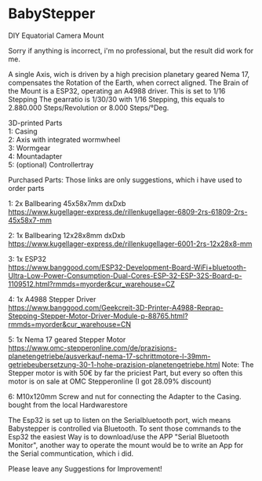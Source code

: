 # BabyStepper
DIY Equatorial Camera Mount

Sorry if anything is incorrect, i'm no professional, but the result did work for me.

A single Axis, wich is driven by a high precision planetary geared Nema 17, compensates the Rotation of the Earth, when correct aligned.
The Brain of the Mount is a ESP32, operating an A4988 driver. This is set to 1/16 Stepping
The gearratio is 1/30/30 with 1/16 Stepping, this equals to 2.880.000 Steps/Revolution or 8.000 Steps/°Deg.

3D-printed Parts                                            
1: Casing                           
2: Axis with integrated wormwheel                                       
3: Wormgear                                           
4: Mountadapter                                 
5: (optional) Controllertray                                          


Purchased Parts:
Those links are only suggestions, which i have used to order parts

1: 2x Ballbearing 45x58x7mm  dxDxb                                        
https://www.kugellager-express.de/rillenkugellager-6809-2rs-61809-2rs-45x58x7-mm

2: 1x Ballbearing 12x28x8mm  dxDxb                                                
https://www.kugellager-express.de/rillenkugellager-6001-2rs-12x28x8-mm

3: 1x ESP32                                 
https://www.banggood.com/ESP32-Development-Board-WiFi+bluetooth-Ultra-Low-Power-Consumption-Dual-Cores-ESP-32-ESP-32S-Board-p-1109512.html?rmmds=myorder&cur_warehouse=CZ

4: 1x A4988 Stepper Driver                          
https://www.banggood.com/Geekcreit-3D-Printer-A4988-Reprap-Stepping-Stepper-Motor-Driver-Module-p-88765.html?rmmds=myorder&cur_warehouse=CN

5: 1x Nema 17 geared Stepper Motor                                            
https://www.omc-stepperonline.com/de/prazisions-planetengetriebe/ausverkauf-nema-17-schrittmotore-l-39mm-getriebeubersetzung-30-1-hohe-prazision-planetengetriebe.html
Note: The Stepper motor is with 50€ by far the priciest Part, but every so often this motor is on sale at OMC Stepperonline (I got 28.09% discount)

6: M10x120mm Screw and nut for connecting the Adapter to the Casing.      
bought from the local Hardwarestore


The Esp32 is set up to listen on the Serialbluetooth port, wich means Babystepper is controlled via Bluetooth. To sent those commands to the Esp32 the easiest Way is to download/use the APP "Serial Bluetooth Monitor", another way to operate the mount would be to write an App for the Serial communtication, which i did.

Please leave any Suggestions for Improvement!
